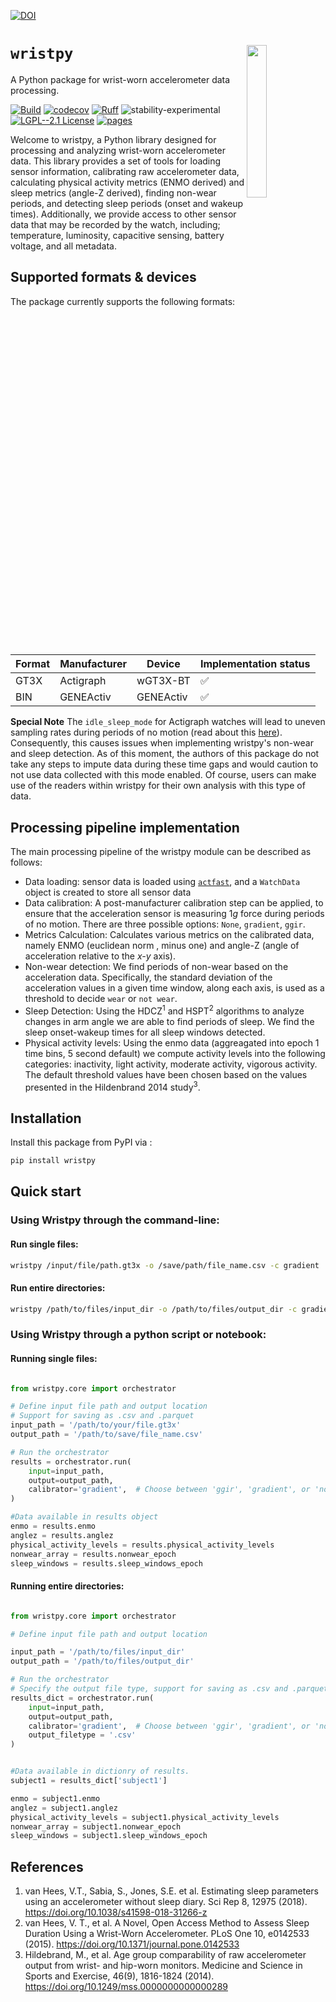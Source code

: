 [![DOI](https://zenodo.org/badge/DOI/10.5281/zenodo.13883191.svg)](https://doi.org/10.5281/zenodo.13883191)

# `wristpy` <img src="https://media.githubusercontent.com/media/childmindresearch/wristpy/main/docs/wristpy_logo.png" align="right" width="25%"/>

 A Python package for wrist-worn accelerometer data processing.



[![Build](https://github.com/childmindresearch/wristpy/actions/workflows/test.yaml/badge.svg?branch=main)](https://github.com/childmindresearch/wristpy/actions/workflows/test.yaml?query=branch%3Amain)
[![codecov](https://codecov.io/gh/childmindresearch/wristpy/branch/main/graph/badge.svg?token=22HWWFWPW5)](https://codecov.io/gh/childmindresearch/wristpy)
[![Ruff](https://img.shields.io/endpoint?url=https://raw.githubusercontent.com/astral-sh/ruff/main/assets/badge/v2.json)](https://github.com/astral-sh/ruff)
![stability-experimental](https://img.shields.io/badge/stability-experimental-orange.svg)
[![LGPL--2.1 License](https://img.shields.io/badge/license-LGPL--2.1-blue.svg)](https://github.com/childmindresearch/wristpy/blob/main/LICENSE)
[![pages](https://img.shields.io/badge/api-docs-blue)](https://childmindresearch.github.io/wristpy)

Welcome to wristpy, a Python library designed for processing and analyzing wrist-worn accelerometer data. This library provides a set of tools for loading sensor information, calibrating raw accelerometer data, calculating physical activity metrics (ENMO derived) and sleep metrics (angle-Z derived), finding non-wear periods, and detecting sleep periods (onset and wakeup times). Additionally, we provide access to other sensor data that may be recorded by the watch, including; temperature, luminosity, capacitive sensing, battery voltage, and all metadata.

## Supported formats & devices

The package currently supports the following formats:

| Format | Manufacturer | Device | Implementation status |
| --- | --- | --- | --- |
| GT3X | Actigraph | wGT3X-BT | ✅ |
| BIN | GENEActiv | GENEActiv | ✅ |

**Special Note**
    The `idle_sleep_mode` for Actigraph watches will lead to uneven sampling rates during periods of no motion (read about this [here](https://actigraphcorp.my.site.com/support/s/article/Idle-Sleep-Mode-Explained)). Consequently, this causes issues when implementing wristpy's non-wear and sleep detection. As of this moment, the authors of this package do not take any steps to impute data during these time gaps and would caution to not use data collected with this mode enabled. Of course, users can make use of the readers within wristpy for their own analysis with this type of data.

## Processing pipeline implementation

The main processing pipeline of the wristpy module can be described as follows:

- Data loading: sensor data is loaded using [`actfast`](https://github.com/childmindresearch/actfast), and a `WatchData` object is created to store all sensor data
- Data calibration: A post-manufacturer calibration step can be applied, to ensure that the acceleration sensor is measuring 1*g* force during periods of no motion. There are three possible options: `None`, `gradient`, `ggir`.
- Metrics Calculation: Calculates various metrics on the calibrated data, namely ENMO (euclidean norm , minus one) and angle-Z (angle of acceleration relative to the *x-y* axis).
- Non-wear detection: We find periods of non-wear based on the acceleration data. Specifically, the standard deviation of the acceleration values in a given time window, along each axis, is used as a threshold to decide `wear` or `not wear`.
- Sleep Detection: Using the HDCZ<sup>1</sup> and HSPT<sup>2</sup> algorithms to analyze changes in arm angle we are able to find periods of sleep. We find the sleep onset-wakeup times for all sleep windows detected.
- Physical activity levels: Using the enmo data (aggreagated into epoch 1 time bins, 5 second default) we compute activity levels into the following categories: inactivity, light activity, moderate activity, vigorous activity. The default threshold values have been chosen based on the values presented in the Hildenbrand 2014 study<sup>3</sup>.


## Installation

Install this package from PyPI via :

```sh
pip install wristpy
```

## Quick start

### Using Wristpy through the command-line:
#### Run single files:
```sh
wristpy /input/file/path.gt3x -o /save/path/file_name.csv -c gradient
```

#### Run entire directories:
```sh
wristpy /path/to/files/input_dir -o /path/to/files/output_dir -c gradient -O .csv
```

### Using Wristpy through a python script or notebook:

#### Running single files:
```Python

from wristpy.core import orchestrator

# Define input file path and output location
# Support for saving as .csv and .parquet
input_path = '/path/to/your/file.gt3x'
output_path = '/path/to/save/file_name.csv'

# Run the orchestrator
results = orchestrator.run(
    input=input_path,
    output=output_path,
    calibrator='gradient',  # Choose between 'ggir', 'gradient', or 'none'
)

#Data available in results object
enmo = results.enmo
anglez = results.anglez
physical_activity_levels = results.physical_activity_levels
nonwear_array = results.nonwear_epoch
sleep_windows = results.sleep_windows_epoch
```
#### Running entire directories:
```Python

from wristpy.core import orchestrator

# Define input file path and output location

input_path = '/path/to/files/input_dir'
output_path = '/path/to/files/output_dir'

# Run the orchestrator
# Specify the output file type, support for saving as .csv and .parquet
results_dict = orchestrator.run(
    input=input_path,
    output=output_path,
    calibrator='gradient',  # Choose between 'ggir', 'gradient', or 'none'
    output_filetype = '.csv'
)


#Data available in dictionry of results.
subject1 = results_dict['subject1']

enmo = subject1.enmo
anglez = subject1.anglez
physical_activity_levels = subject1.physical_activity_levels
nonwear_array = subject1.nonwear_epoch
sleep_windows = subject1.sleep_windows_epoch
```

## References
1. van Hees, V.T., Sabia, S., Jones, S.E. et al. Estimating sleep parameters
              using an accelerometer without sleep diary. Sci Rep 8, 12975 (2018).
              https://doi.org/10.1038/s41598-018-31266-z
2. van Hees, V. T., et al. A Novel, Open Access Method to Assess Sleep
            Duration Using a Wrist-Worn Accelerometer. PLoS One 10, e0142533 (2015).
            https://doi.org/10.1371/journal.pone.0142533
3. Hildebrand, M., et al. Age group comparability of raw accelerometer output
            from wrist- and hip-worn monitors. Medicine and Science in
            Sports and Exercise, 46(9), 1816-1824 (2014).
            https://doi.org/10.1249/mss.0000000000000289
